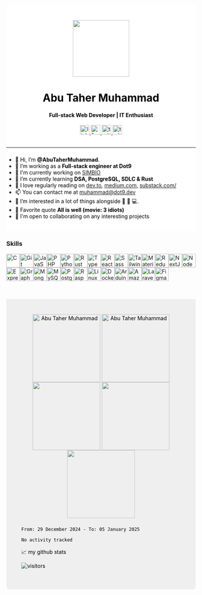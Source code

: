 <div style="background-color: white !important; border-top-left-radius: 8px; border-top-right-radius: 8px; color: black !important; padding-top: 40px">
<div align="center">
  <img height="150" src="https://camo.githubusercontent.com/62da68eb62b1e5f175f7d1f0191dd89a653d7908feb22d37d4a0ab07365d6791/68747470733a2f2f6d656469612e67697068792e636f6d2f6d656469612f4d3967624264396e6244724f5475314d71782f67697068792e676966"  />
</div>

<h1 align="center">Abu Taher Muhammad</h1>
<h4 align="center">Full-stack Web Developer | IT Enthusiast</h4>

<div align="center">
  <a href="https://www.linkedin.com/in/abutahermuhammad/" target="_blank">
    <img src="https://img.shields.io/static/v1?message=LinkedIn&logo=linkedin&label=&color=black&logoColor=white&labelColor=004182&style=for-the-badge" height="25" alt="linkedin logo"  />
  </a>
  <a href="https://www.facebook.com/abutahermuhammadh" target="_blank">
    <img src="https://img.shields.io/static/v1?message=Facebook&logo=facebook&label=&color=black&logoColor=white&labelColor=0866FF&style=for-the-badge" height="25" alt="facebook"  />
  </a>
  <a href="https://abutaher-muhammad.medium.com/" target="_blank">
    <img src="https://img.shields.io/static/v1?message=medium&logo=medium&label=&color=black&logoColor=black&labelColor=F2DA36&style=for-the-badge" height="25" alt="twitter logo"  />
  </a>
  <a href="https://www.behance.net/abut10812466" target="_blank">
    <img src="https://img.shields.io/static/v1?message=behance&logo=behance&label=&color=black&logoColor=light&labelColor=0D66D0&style=for-the-badge" height="25" alt="twitter logo"  />
  </a>
</div>

<br />
<hr/>

###

- 👋 Hi, I’m **@AbuTaherMuhammad**.
- 🔭 I’m working as a **Full-stack engineer at Dot9**
- 🚀  I'm currently working on [SIMBIO](http://simbio.dot9.dev)
- 🌱 I’m currently learning **DSA, PostgreSQL, SDLC & Rust**
- 📖 I love regularly reading on [dev.to](https://dev.to), [medium.com](https://medium.to), [substack.com/](https://substack.com)
- 📫 You can contact me at [muhammad@dot9.dev](mailto:muhammad@dot9.dev)
- 👀 I’m interested in a lot of things alongside 🤖 📖 💻.
- 💪 Favorite quote **All is well (movie: 3 idiots)**
- 🤝  I'm open to collaborating on any interesting projects

<br />
</div>

### Skills

<p align="left">
<a href="https://docs.microsoft.com/en-us/cpp/?view=msvc-170" target="_blank" rel="noreferrer"><img src="https://raw.githubusercontent.com/danielcranney/readme-generator/main/public/icons/skills/c-colored.svg" width="36" height="36" alt="C" /></a><a href="https://git-scm.com/" target="_blank" rel="noreferrer"><img src="https://raw.githubusercontent.com/danielcranney/readme-generator/main/public/icons/skills/git-colored.svg" width="36" height="36" alt="Git" /></a><a href="https://developer.mozilla.org/en-US/docs/Web/JavaScript" target="_blank" rel="noreferrer"><img src="https://raw.githubusercontent.com/danielcranney/readme-generator/main/public/icons/skills/javascript-colored.svg" width="36" height="36" alt="JavaScript" /></a><a href="https://www.php.net/" target="_blank" rel="noreferrer"><img src="https://raw.githubusercontent.com/danielcranney/readme-generator/main/public/icons/skills/php-colored.svg" width="36" height="36" alt="PHP" /></a><a href="https://www.python.org/" target="_blank" rel="noreferrer"><img src="https://raw.githubusercontent.com/danielcranney/readme-generator/main/public/icons/skills/python-colored.svg" width="36" height="36" alt="Python" /></a><a href="https://www.rust-lang.org/" target="_blank" rel="noreferrer"><img src="https://raw.githubusercontent.com/danielcranney/readme-generator/main/public/icons/skills/rust-colored.svg" width="36" height="36" alt="Rust" /></a><a href="https://www.typescriptlang.org/" target="_blank" rel="noreferrer"><img src="https://raw.githubusercontent.com/danielcranney/readme-generator/main/public/icons/skills/typescript-colored.svg" width="36" height="36" alt="TypeScript" /></a><a href="https://reactjs.org/" target="_blank" rel="noreferrer"><img src="https://raw.githubusercontent.com/danielcranney/readme-generator/main/public/icons/skills/react-colored.svg" width="36" height="36" alt="React" /></a><a href="https://sass-lang.com/" target="_blank" rel="noreferrer"><img src="https://raw.githubusercontent.com/danielcranney/readme-generator/main/public/icons/skills/sass-colored.svg" width="36" height="36" alt="Sass" /></a><a href="https://tailwindcss.com/" target="_blank" rel="noreferrer"><img src="https://raw.githubusercontent.com/danielcranney/readme-generator/main/public/icons/skills/tailwindcss-colored.svg" width="36" height="36" alt="TailwindCSS" /></a><a href="https://mui.com/" target="_blank" rel="noreferrer"><img src="https://raw.githubusercontent.com/danielcranney/readme-generator/main/public/icons/skills/materialui-colored.svg" width="36" height="36" alt="Material UI" /></a><a href="https://redux.js.org/" target="_blank" rel="noreferrer"><img src="https://raw.githubusercontent.com/danielcranney/readme-generator/main/public/icons/skills/redux-colored.svg" width="36" height="36" alt="Redux" /></a><a href="https://nextjs.org/docs" target="_blank" rel="noreferrer"><img src="https://raw.githubusercontent.com/danielcranney/readme-generator/main/public/icons/skills/nextjs-colored.svg" width="36" height="36" alt="NextJs" /></a><a href="https://nodejs.org/en/" target="_blank" rel="noreferrer"><img src="https://raw.githubusercontent.com/danielcranney/readme-generator/main/public/icons/skills/nodejs-colored.svg" width="36" height="36" alt="NodeJS" /></a><a href="https://expressjs.com/" target="_blank" rel="noreferrer"><img src="https://raw.githubusercontent.com/danielcranney/readme-generator/main/public/icons/skills/express-colored.svg" width="36" height="36" alt="Express" /></a><a href="https://graphql.org/" target="_blank" rel="noreferrer"><img src="https://raw.githubusercontent.com/danielcranney/readme-generator/main/public/icons/skills/graphql-colored.svg" width="36" height="36" alt="GraphQL" /></a><a href="https://www.mongodb.com/" target="_blank" rel="noreferrer"><img src="https://raw.githubusercontent.com/danielcranney/readme-generator/main/public/icons/skills/mongodb-colored.svg" width="36" height="36" alt="MongoDB" /></a><a href="https://www.mysql.com/" target="_blank" rel="noreferrer"><img src="https://raw.githubusercontent.com/danielcranney/readme-generator/main/public/icons/skills/mysql-colored.svg" width="36" height="36" alt="MySQL" /></a><a href="https://www.postgresql.org/" target="_blank" rel="noreferrer"><img src="https://raw.githubusercontent.com/danielcranney/readme-generator/main/public/icons/skills/postgresql-colored.svg" width="36" height="36" alt="PostgreSQL" /></a><a href="https://www.raspberrypi.org/" target="_blank" rel="noreferrer"><img src="https://raw.githubusercontent.com/danielcranney/readme-generator/main/public/icons/skills/raspberrypi-colored.svg" width="36" height="36" alt="Raspberry Pi" /></a><a href="https://www.linux.org" target="_blank" rel="noreferrer"><img src="https://raw.githubusercontent.com/danielcranney/readme-generator/main/public/icons/skills/linux-colored.svg" width="36" height="36" alt="Linux" /></a><a href="https://www.docker.com/" target="_blank" rel="noreferrer"><img src="https://raw.githubusercontent.com/danielcranney/readme-generator/main/public/icons/skills/docker-colored.svg" width="36" height="36" alt="Docker" /></a><a href="https://store.arduino.cc/?gclid=Cj0KCQjw2eilBhCCARIsAG0Pf8uueBifykWcsSS4LPESeGQfxGVKJYnzV7bz471XfknQJy_1VINVWM8aAkLtEALw_wcB" target="_blank" rel="noreferrer"><img src="https://raw.githubusercontent.com/danielcranney/readme-generator/main/public/icons/skills/arduino-colored.svg" width="36" height="36" alt="Arduino" /></a><a href="https://aws.amazon.com" target="_blank" rel="noreferrer"><img src="https://raw.githubusercontent.com/danielcranney/readme-generator/main/public/icons/skills/aws-colored.svg" width="36" height="36" alt="Amazon Web Services" /></a><a href="https://laravel.com/" target="_blank" rel="noreferrer"><img src="https://raw.githubusercontent.com/danielcranney/readme-generator/main/public/icons/skills/laravel-colored.svg" width="36" height="36" alt="Laravel" /></a><a href="https://www.figma.com/" target="_blank" rel="noreferrer"><img src="https://raw.githubusercontent.com/danielcranney/readme-generator/main/public/icons/skills/figma-colored.svg" width="36" height="36" alt="Figma" /></a>
</p>
<br/>
<br/>
<div style="background-color:#efefef !important; padding: 40px; border-bottom-left-radius: 8px; border-bottom-right-radius: 8px; color: black !important; padding-top: 40px">
<div align="center">

<img align="center"  src="http://github-readme-streak-stats.herokuapp.com?user=xgovernor&theme=gotham&hide_border=true&date_format=M%20j%5B%2C%20Y%5D&hide_border=true&border_radius=8&order=3" height="180em" alt="Abu Taher Muhammad" />

  <img align="center"  src="http://github-profile-summary-cards.vercel.app/api/cards/stats?username=xgovernor&show_icons=true&include_all_commits=true&count_private=true&theme=gotham&hide_border=true&border_radius=8&order=3" height="180em" alt="Abu Taher Muhammad" />

  <img align="center" src="http://github-profile-summary-cards.vercel.app/api/cards/most-commit-language?username=xgovernor&theme=gotham&hide_border=true&border_radius=8&order=3" height="180em" />

  <img align="center" src="http://github-profile-summary-cards.vercel.app/api/cards/repos-per-language?username=xgovernor&theme=gotham&hide_border=true&border_radius=8&order=3" height="180em" />

  <img align="center" src="http://github-profile-summary-cards.vercel.app/api/cards/profile-details?username=xgovernor&theme=gotham&hide_border=true&border_radius=8&order=3" height="180em" />
</div>

###

<!--
AbuTaherMuhammad/AbuTaherMuhammad is a ✨ special ✨ repository because its `README.md` (this file) appears on your GitHub profile.
You can click the Preview link to take a look at your changes.
-->
<!--START_SECTION:waka-->

```txt
From: 29 December 2024 - To: 05 January 2025

No activity tracked
```

<!--END_SECTION:waka-->

<!-- https://github.com/abutahermuhammad/github-readme-stats -->

📈 my github stats

![visitors](https://visitor-badge.glitch.me/badge?page_id=abutahermuhammad.abutahermuhammad&left_color=green&right_color=red)

</div>
